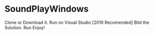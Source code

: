 # SoundPlayWindows

Clone or Download it.
Run on Visual Studio [2019 Recomended]
Bild the Solution.
Run
Enjoy!
